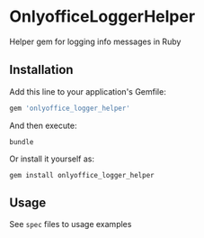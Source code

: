 # OnlyofficeLoggerHelper

Helper gem for logging info messages in Ruby

## Installation

Add this line to your application's Gemfile:

```ruby
gem 'onlyoffice_logger_helper'
```

And then execute:

```shell script
bundle
```

Or install it yourself as:

```shell script
gem install onlyoffice_logger_helper
```

## Usage

See `spec` files to usage examples
